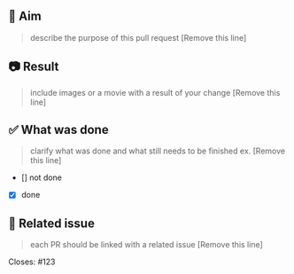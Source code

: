 ## 🎯 Aim

> describe the purpose of this pull request [Remove this line]

## 📷 Result

> include images or a movie with a result of your change [Remove this line]

## ✅ What was done

> clarify what was done and what still needs to be finished ex. [Remove this line]

- [] not done
- [X] done

## 🔗 Related issue

> each PR should be linked with a related issue [Remove this line]

Closes: #123